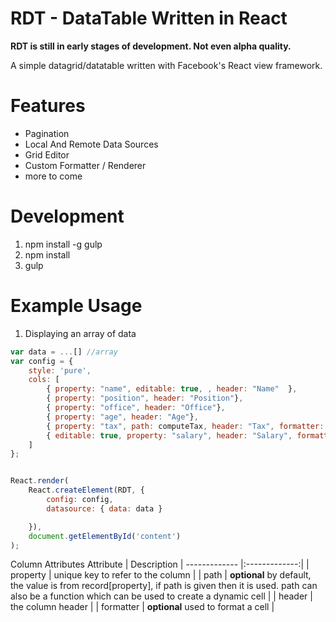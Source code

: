 RDT - DataTable Written in React
==============================

**RDT is still in early stages of development. Not even alpha quality.**

A simple datagrid/datatable written with Facebook's React view framework.

Features
=========
* Pagination
* Local And Remote Data Sources
* Grid Editor
* Custom Formatter / Renderer
* more to come

Development
==============

1. npm install -g gulp
2. npm install
3. gulp

Example Usage
==============


1. Displaying an array of data
```javascript
var data = ...[] //array
var config = {
    style: 'pure',
    cols: [
        { property: "name", editable: true, , header: "Name"  },
        { property: "position", header: "Position"},
        { property: "office", header: "Office"},
        { property: "age", header: "Age"},
        { property: "tax", path: computeTax, header: "Tax", formatter: numberFormatter},
        { editable: true, property: "salary", header: "Salary", formatter: numberFormatter }
    ]
};


React.render(
    React.createElement(RDT, {
        config: config,
        datasource: { data: data }

    }),
    document.getElementById('content')
);

```

Column Attributes
 Attribute        | Description
| ------------- |:-------------:|
| property      | unique key to refer to the column |
| path      | **optional** by default, the value is from record[property], if path is given then it is used. path can also be a function which can be used to create a dynamic cell      |
| header | the column header      |
| formatter | **optional** used to format a cell      |

